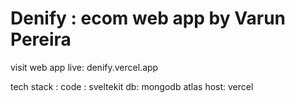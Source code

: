 # Denify : ecom web app by Varun Pereira

visit web app live: denify.vercel.app

tech stack :
code : sveltekit
db: mongodb atlas
host: vercel